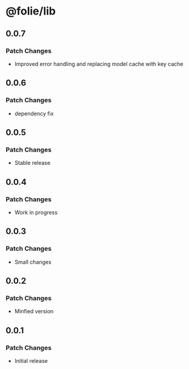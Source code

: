 # @folie/lib

## 0.0.7

### Patch Changes

- Improved error handling and replacing model cache with key cache

## 0.0.6

### Patch Changes

- dependency fix

## 0.0.5

### Patch Changes

- Stable release

## 0.0.4

### Patch Changes

- Work in progress

## 0.0.3

### Patch Changes

- Small changes

## 0.0.2

### Patch Changes

- Minfied version

## 0.0.1

### Patch Changes

- Initial release
